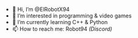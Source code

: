 - 👋 Hi, I’m @ElRobotX94
- 👀 I’m interested in programming & video games
- 🌱 I’m currently learning C++ & Python
- 📫 How to reach me: Robot94 *(Discord)*

<!---
ElRobotX94/ElRobotX94 is a ✨ special ✨ repository because its `README.md` (this file) appears on your GitHub profile.
You can click the Preview link to take a look at your changes.
--->
